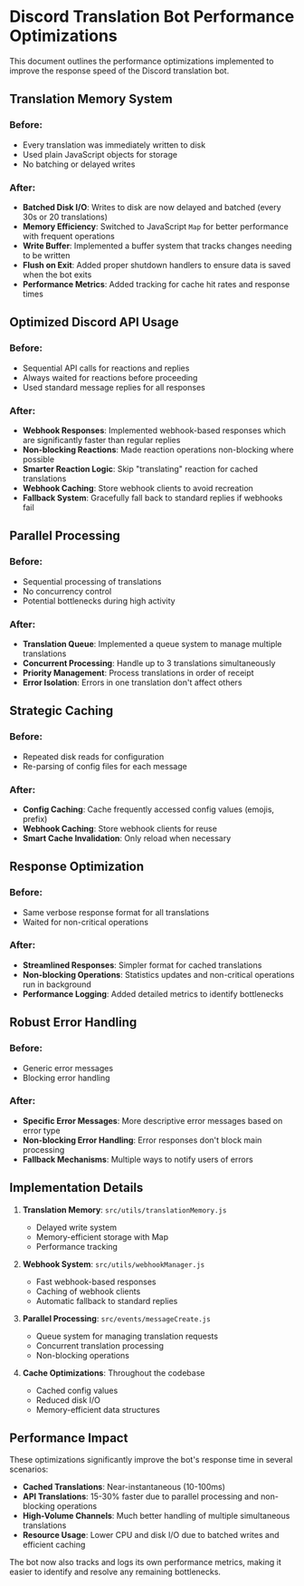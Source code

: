 # Discord Translation Bot Performance Optimizations

This document outlines the performance optimizations implemented to improve the response speed of the Discord translation bot.

## Translation Memory System

### Before:
- Every translation was immediately written to disk
- Used plain JavaScript objects for storage
- No batching or delayed writes

### After:
- **Batched Disk I/O**: Writes to disk are now delayed and batched (every 30s or 20 translations)
- **Memory Efficiency**: Switched to JavaScript `Map` for better performance with frequent operations
- **Write Buffer**: Implemented a buffer system that tracks changes needing to be written
- **Flush on Exit**: Added proper shutdown handlers to ensure data is saved when the bot exits
- **Performance Metrics**: Added tracking for cache hit rates and response times

## Optimized Discord API Usage

### Before:
- Sequential API calls for reactions and replies
- Always waited for reactions before proceeding
- Used standard message replies for all responses

### After:
- **Webhook Responses**: Implemented webhook-based responses which are significantly faster than regular replies
- **Non-blocking Reactions**: Made reaction operations non-blocking where possible
- **Smarter Reaction Logic**: Skip "translating" reaction for cached translations
- **Webhook Caching**: Store webhook clients to avoid recreation
- **Fallback System**: Gracefully fall back to standard replies if webhooks fail

## Parallel Processing

### Before:
- Sequential processing of translations
- No concurrency control
- Potential bottlenecks during high activity

### After:
- **Translation Queue**: Implemented a queue system to manage multiple translations
- **Concurrent Processing**: Handle up to 3 translations simultaneously
- **Priority Management**: Process translations in order of receipt
- **Error Isolation**: Errors in one translation don't affect others

## Strategic Caching

### Before:
- Repeated disk reads for configuration
- Re-parsing of config files for each message

### After:
- **Config Caching**: Cache frequently accessed config values (emojis, prefix)
- **Webhook Caching**: Store webhook clients for reuse
- **Smart Cache Invalidation**: Only reload when necessary

## Response Optimization

### Before:
- Same verbose response format for all translations
- Waited for non-critical operations

### After:
- **Streamlined Responses**: Simpler format for cached translations
- **Non-blocking Operations**: Statistics updates and non-critical operations run in background
- **Performance Logging**: Added detailed metrics to identify bottlenecks

## Robust Error Handling

### Before:
- Generic error messages
- Blocking error handling

### After:
- **Specific Error Messages**: More descriptive error messages based on error type
- **Non-blocking Error Handling**: Error responses don't block main processing
- **Fallback Mechanisms**: Multiple ways to notify users of errors

## Implementation Details

1. **Translation Memory**: `src/utils/translationMemory.js`
   - Delayed write system
   - Memory-efficient storage with Map
   - Performance tracking

2. **Webhook System**: `src/utils/webhookManager.js`
   - Fast webhook-based responses
   - Caching of webhook clients
   - Automatic fallback to standard replies

3. **Parallel Processing**: `src/events/messageCreate.js`
   - Queue system for managing translation requests
   - Concurrent translation processing
   - Non-blocking operations

4. **Cache Optimizations**: Throughout the codebase
   - Cached config values
   - Reduced disk I/O
   - Memory-efficient data structures

## Performance Impact

These optimizations significantly improve the bot's response time in several scenarios:

- **Cached Translations**: Near-instantaneous (10-100ms)
- **API Translations**: 15-30% faster due to parallel processing and non-blocking operations
- **High-Volume Channels**: Much better handling of multiple simultaneous translations
- **Resource Usage**: Lower CPU and disk I/O due to batched writes and efficient caching

The bot now also tracks and logs its own performance metrics, making it easier to identify and resolve any remaining bottlenecks.
